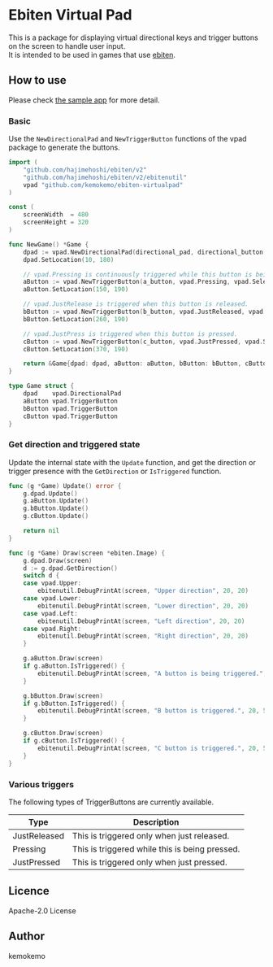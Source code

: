 # Ebiten Virtual Pad

This is a package for displaying virtual directional keys and trigger buttons on the screen to handle user input.  
It is intended to be used in games that use [ebiten](https://ebiten.org/).

## How to use

Please check [the sample app](https://github.com/kemokemo/ebiten-virtualpad/tree/main/cmd) for more detail.

### Basic

Use the `NewDirectionalPad` and `NewTriggerButton` functions of the vpad package to generate the buttons.

```go
import (
	"github.com/hajimehoshi/ebiten/v2"
	"github.com/hajimehoshi/ebiten/v2/ebitenutil"
	vpad "github.com/kemokemo/ebiten-virtualpad"
)

const (
	screenWidth  = 480
	screenHeight = 320
)

func NewGame() *Game {
	dpad := vpad.NewDirectionalPad(directional_pad, directional_button, vpad.SelectColor)
	dpad.SetLocation(10, 180)

	// vpad.Pressing is continuously triggered while this button is being pressed.
	aButton := vpad.NewTriggerButton(a_button, vpad.Pressing, vpad.SelectColor)
	aButton.SetLocation(150, 190)

	// vpad.JustRelease is triggered when this button is released.
	bButton := vpad.NewTriggerButton(b_button, vpad.JustReleased, vpad.SelectColor)
	bButton.SetLocation(260, 190)

	// vpad.JustPress is triggered when this button is pressed.
	cButton := vpad.NewTriggerButton(c_button, vpad.JustPressed, vpad.SelectColor)
	cButton.SetLocation(370, 190)

	return &Game{dpad: dpad, aButton: aButton, bButton: bButton, cButton: cButton}
}

type Game struct {
	dpad    vpad.DirectionalPad
	aButton vpad.TriggerButton
	bButton vpad.TriggerButton
	cButton vpad.TriggerButton
}
```

### Get direction and triggered state

Update the internal state with the `Update` function, and get the direction or trigger presence with the `GetDirection` or `IsTriggered` function.

```go
func (g *Game) Update() error {
	g.dpad.Update()
	g.aButton.Update()
	g.bButton.Update()
	g.cButton.Update()

	return nil
}

func (g *Game) Draw(screen *ebiten.Image) {
	g.dpad.Draw(screen)
	d := g.dpad.GetDirection()
	switch d {
	case vpad.Upper:
		ebitenutil.DebugPrintAt(screen, "Upper direction", 20, 20)
	case vpad.Lower:
		ebitenutil.DebugPrintAt(screen, "Lower direction", 20, 20)
	case vpad.Left:
		ebitenutil.DebugPrintAt(screen, "Left direction", 20, 20)
	case vpad.Right:
		ebitenutil.DebugPrintAt(screen, "Right direction", 20, 20)
	}

	g.aButton.Draw(screen)
	if g.aButton.IsTriggered() {
		ebitenutil.DebugPrintAt(screen, "A button is being triggered.", 20, 50)
	}

	g.bButton.Draw(screen)
	if g.bButton.IsTriggered() {
		ebitenutil.DebugPrintAt(screen, "B button is triggered.", 20, 50)
	}

	g.cButton.Draw(screen)
	if g.cButton.IsTriggered() {
		ebitenutil.DebugPrintAt(screen, "C button is triggered.", 20, 50)
	}
}
```

### Various triggers

The following types of TriggerButtons are currently available.

| Type  | Description  |
|---|---|
| JustReleased  | This is triggered only when just released.  |
|Pressing|This is triggered while this is being pressed.|
|JustPressed|This is triggered only when just pressed.|

## Licence

Apache-2.0 License

## Author

kemokemo
